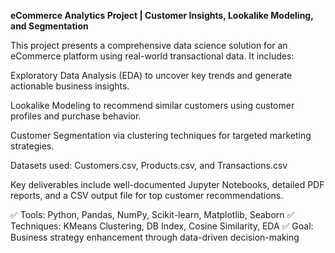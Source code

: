 **eCommerce Analytics Project | Customer Insights, Lookalike Modeling, and Segmentation**

This project presents a comprehensive data science solution for an eCommerce platform using real-world transactional data. It includes:

Exploratory Data Analysis (EDA) to uncover key trends and generate actionable business insights.

Lookalike Modeling to recommend similar customers using customer profiles and purchase behavior.

Customer Segmentation via clustering techniques for targeted marketing strategies.

Datasets used: Customers.csv, Products.csv, and Transactions.csv

Key deliverables include well-documented Jupyter Notebooks, detailed PDF reports, and a CSV output file for top customer recommendations.

✅ Tools: Python, Pandas, NumPy, Scikit-learn, Matplotlib, Seaborn
✅ Techniques: KMeans Clustering, DB Index, Cosine Similarity, EDA
✅ Goal: Business strategy enhancement through data-driven decision-making


